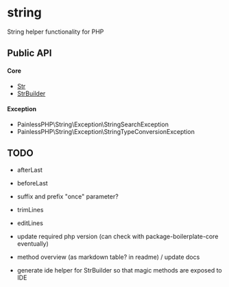 # string

String helper functionality for PHP

## Public API

#### Core

* [Str](doc/Str.md)
* [StrBuilder](doc/StrBuilder.md)

#### Exception

* PainlessPHP\String\Exception\StringSearchException
* PainlessPHP\String\Exception\StringTypeConversionException

## TODO

* afterLast
* beforeLast
* suffix and prefix "once" parameter?
* trimLines
* editLines

* update required php version (can check with package-boilerplate-core eventually)
* method overview (as markdown table? in readme) / update docs
* generate ide helper for StrBuilder so that magic methods are exposed to IDE
